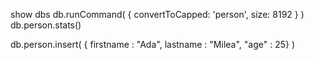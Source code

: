 show dbs
db.runCommand( { convertToCapped: 'person', size: 8192 } )
db.person.stats()
 
db.person.insert( { firstname : "Ada", lastname : "Milea", "age" : 25} )

